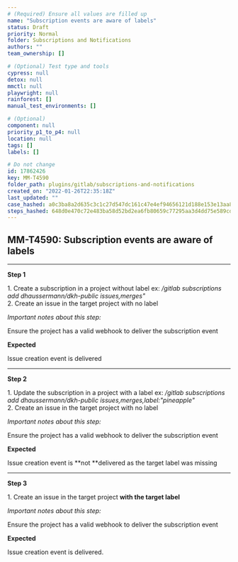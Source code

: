 ```yaml
---
# (Required) Ensure all values are filled up
name: "Subscription events are aware of labels"
status: Draft
priority: Normal
folder: Subscriptions and Notifications
authors: ""
team_ownership: []

# (Optional) Test type and tools
cypress: null
detox: null
mmctl: null
playwright: null
rainforest: []
manual_test_environments: []

# (Optional)
component: null
priority_p1_to_p4: null
location: null
tags: []
labels: []

# Do not change
id: 17862426
key: MM-T4590
folder_path: plugins/gitlab/subscriptions-and-notifications
created_on: "2022-01-26T22:35:18Z"
last_updated: ""
case_hashed: a0c3ba8a2d635c3c1c27d547dc161c47e4ef94656121d188e153e13aa829a6ec0f2c8a0d88d6862d7ff971f85d27558d
steps_hashed: 648d0e470c72e483ba58d52bd2ea6fb80659c77295aa3d4dd75e589cd96664636699601c7be3dc797cc8005b2e2cd15b
---
```


## MM-T4590: Subscription events are aware of labels

---

**Step 1**

1\. Create a subscription in a project without label ex: _/gitlab subscriptions add dhaussermann/dkh-public issues,merges"_\
2\. Create an issue in the target project with no label

_Important notes about this step:_

Ensure the project has a valid webhook to deliver the subscription event

**Expected**

Issue creation event is delivered

---

**Step 2**

1\. Update the subscription in a project with a label ex: _/gitlab subscriptions add dhaussermann/dkh-public issues,merges,label:"pineapple"_\
2\. Create an issue in the target project with no label

_Important notes about this step:_

Ensure the project has a valid webhook to deliver the subscription event

**Expected**

Issue creation event is \*\*not \*\*delivered as the target label was missing

---

**Step 3**

1\. Create an issue in the target project **with the target label**

_Important notes about this step:_

Ensure the project has a valid webhook to deliver the subscription event

**Expected**

Issue creation event is delivered.
